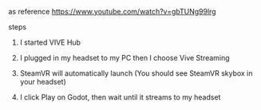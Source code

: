 as reference
https://www.youtube.com/watch?v=gbTUNg99lrg

steps
1. I started VIVE Hub

2. I plugged in my headset to my PC then I choose Vive Streaming

3. SteamVR will automatically launch (You should see SteamVR skybox in your headset)

4. I click Play on Godot, then wait until it streams to my headset 
